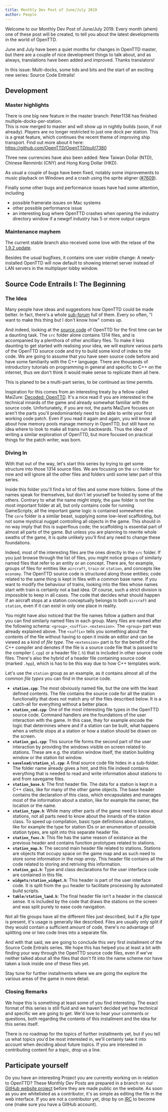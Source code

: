 ```yaml
---
title: Monthly Dev Post of June/July 2019
author: People
---
```


Welcome to our Monthly Dev Post of June/July 2019.
Every month (ahem) one of these post will be created, to tell you about the latest developments in the world of OpenTTD.

June and July have been a quiet months for changes in OpenTTD master, but there are a couple of nice development things to talk about, and as always, translations have been added and improved.  Thanks translators!

In this issue: Multi-docks, some tids and bits and the start of an exciting new series: Source Code Entrails!

<!-- more -->

## Development

### Master highlights
There is one big new feature in the master branch: Peter1138 has finished multiple-docks-per-station.  
This is now merged to master and will show up in nightly builds (soon, if not already).
Players are no longer restricted to just one dock per station.
This is a great feature, which continues the recent theme of improving ship transport. Find out more about it here: https://github.com/OpenTTD/OpenTTD/pull/7380

Three new currencies have also been added: New Taiwan Dollar (NTD), Chinese Renminbi (CNY) and Hong Kong Dollar (HKD).

As usual a couple of bugs have been fixed, notably some improvements to music playback on Windows and a crash using the sprite aligner ([#7609](https://github.com/OpenTTD/OpenTTD/issues/7609)).

Finally some other bugs and performance issues have had some attention, including
* possible framerate issues on Mac systems
* other possible performance issue
* an interesting bug where OpenTTD crashes when opening the industry directory window if a newgrf industry has 5 or more output cargos

### Maintenance mayhem

The current stable branch also received some love with the relase of the [1.9.2 update](https://www.openttd.org/news/2019/07/08/openttd-1-9-2.html).

Besides the usual bugfixes, it contains one user visible change: A newly-installed OpenTTD will now default to showing internet server instead of LAN servers in the multiplayer lobby window.

## Source Code Entrails I: The Beginning

### The Idea

Many people have ideas and suggestions how OpenTTD could be made better.
In fact, there's a whole [sub-forum](https://www.tt-forums.net/viewforum.php?f=32) full of them.
Every so often, "I want to make this thing but I don't know how" comes up.

And indeed, looking at the [source code](https://github.com/OpenTTD/OpenTTD.git) of OpenTTD for the first time can be a daunting task.
The `src` folder alone contains 1314 files, and is accompanied by a plenthora of other ancilliary files.
To make it less daunting to get started with realising your idea, we will explore various parts of the OpenTTD source code and try to build some kind of index to the code.
We are going to assume that you have seen source code before and have some familiarity with the C++ language.
There are thousands of introductory tutorials on programming in general and specific to C++ on the internet, thus we don't think it would make sense to replicate them all here.

This is planed to be a multi-part series, to be continued as time permits.

Inspiration for this comes from an interesting treaty by a fellow called MaiZure: [Decoded: OpenTTD](http://www.maizure.org/projects/decoded-openttd/index.html).
It's a nice read if you are interested in the technical innards of the game and already somewhat familiar with the source code.
Unfortunately, if you are not, the parts MaiZure focuses on aren't the parts you'll predominantely need to be able to write your first working code patch.
Even if you read it again and again, you will know all about how memory pools manage memory in OpenTTD, but still have no idea where to look to make all trains run backwards.
Thus the idea of writing a similar exploration of OpenTTD, but more focused on practical things for the patch writer, was born.

### Diving In

With that out of the way, let's start this series by trying to get some structure into those 1314 source files.
We are focusing on the `src` folder for now and will ignore all the other files and folders until some later part of this series.

Inside this folder you'll find a lot of files and some more folders.
Some of the names speak for themselves, but don't let yourself be fooled by some of the others.
Contrary to what the name might imply, the `game` folder is not the most important folder at all, but only contains code for running GameScripts; all the important game logic is contained somewhere else.
The `core` folder is a similar beast, supplying some low-level scaffolding, but not some mystical nugget controlling all objects in the game.
This should in no way imply that this is superflous code; the scaffolding is essential part of almost all parts of the game.
But unless you are planning to rewrite whole swaths of the game, it is quite unlikely you'll find any need to change these foundations.

Indeed, most of the interesting files are the ones directly in the `src` folder.
If you just browse through the list of files, you might notice groups of similarly named files that refer to an entity or an concept.
There are, for example, groups of files for entities like `aircraft`, `train` or `station`, and concepts like `economy`.
The OpenTTD source code is structured along those entities; code related to the same thing is kept in files with a common base name.
If you want to modify the behaviour of trains, looking into the files whose names start with train is certainly not a bad idea.
Of course, such a strict division is impossible to keep in all cases.
The code that decides what should happen if an aircraft stops at a station conceptually belongs to both `aircraft` and `station`, even if it can exist in only one place in reality.

You might have also noticed that the file names follow a pattern and that you can find similarly named files in each group.
Many files are named after the following schema: `<group>_<suffix>.<extension>`.
The `<group>` part was already explained above.
The `<suffix>` tells you something about the contents of the file without having to open it inside an editor and can be viewed as a kind of *file type*.
The `<extension>` part is for the benefit of the C++ compiler and denotes if the file is a source code file that is passed to the compiler (`.cpp`) or a header file (`.h`) that is included in other source code files.
There's also the hybrid of a header file containing source code (marked `.hpp`), which is has to be this way due to how C++ templates work.

Let's use the `station` group as an example, as it contains almost all of the common *file types* you can find in the source code.
* __`station.cpp`__: The most obviously named file, but the one with the least defined contents.
The file contains the source code for all the station functionality that does not match any of the files described below.
It is a catch-all for everything without a better place.
* __`station_cmd.cpp`__: One of the most interesting file types in the OpenTTD source code.
Command handlers are the foundations of the user interaction with the game.
In this case, they for example encode the logic that determines where and if a station can be built, what happens when a vehicle stops at a station or how a station should be drawn on the screen.
* __`station_gui.cpp`__: This source file forms the second part of the user interaction by providing the windows visible on screen related to stations.
These are e.g. the station window itself, the station building window or the station list window.
* __`saveload/station_sl.cpp`__: A final source code file hides in a sub-folder.
The folder name already gives a hint, and this file indeed contains everything that is needed to read and write information about stations to and from savegame files.
* __`station_base.h`__: The first header file.
The data for a station is kept in a C++ class, like for many of the other game objects.
The base header contains the declaration of this class, which encapsulates and manages most of the information about a station, like for example the owner, the location or the name.
* __`station_type.h`__: While many other parts of the game need to know about stations, not all parts need to know about the innards of the station class.
To speed up compilation, basic type definitions about stations, like for example the type for station IDs or an enumeration of possible station types, are split into this separate header file.
* __`station_func.h`__: This file has the same reason of existance as the previous header and contains function prototypes related to stations.
* __`station_map.h`__: The second main header file related to stations.
Stations are objects that occupy space on the game map and as such need to store some information in the *map array*.
This header file contains all the code related to storing and retriving this information.
* __`station_gui.h`__: Type and class declarations for the user interface code are contained in this file.
* __`widgets/station_widget.h`__: This header is part of the user interface code.
It is split from the `gui` header to facilitate processing by automated build scripts.
* __`table/station_land.h`__: The final header file isn't a header in the classical sense.
It is included by the code that draws the stations on the screen and was split purely to ease code navigation.

Not all file groups have all the different files just described, but if a *file type* is present, it's usage is generally like described.
Files are usually only split if they would contain a sufficient amount of code, there's no advantage of splitting one or two code lines into a separate file.

And with that said, we are going to conclude this very first installment of the Source Code Entrails series.
We hope this has helped you at least a bit with finding your way through the OpenTTD source code files, even if we've neither talked about all the files that don't fit into the name scheme nor have taken a look inside one of these files yet.

Stay tune for further installments where we are going the explore the various areas of the game in more detail.

### Closing Remarks

We hope this is something at least some of you find interesting.
The exact format of this series is still fluid and we haven't decided yet how technical and specific we are going to get.
We'd love to hear your comments or questions, both regarding the contents of this installment and the idea for this series itself.

There is no roadmap for the topics of further installments yet, but if you tell us what topics you'd be most interested in, we'll certainly take it into account when deciding about future topics.
If you are interested in contributing content for a topic, drop us a line.

## Participate yourself

Do you have an interesting Project you are currently working on in relation to OpenTTD?
These Monthly Dev Posts are prepared in a branch on our [GitHub website project](https://github.com/OpenTTD/website/tree/monthly-dev-post/_posts/2019-08-01-monthly-dev-post.md) before they are made public on the website.
As soon as you are whitelisted as a contributor, it's as simple as editing the file in the web interface.
If you are not a contributor yet, drop by on [IRC](https://www.openttd.org/contact.html) to become one (make sure you have a GitHub account).
